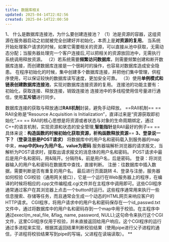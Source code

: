 ```yaml
---
title: 数据库相关
updated: 2025-04-14T22:02:56
created: 2025-04-14T22:00:50
---
```


1、 什么是数据库连接池，为什么要创建连接池？
（1）池是资源的容器，这组资源在服务器启动之初就被完全创建好并初始化，本质上是**对资源的复用**。
当系统开始处理客户请求的时候，如果它需要相关的资源，可以直接从池中获取，无需动态分配；当服务器处理完一个客户连接后,可以把相关的资源放回池中，无需执行系统调用释放资源。
（2）若系统需要**频繁访问数据库**，则需要频繁创建和断开数据库连接，而创建数据库连接是一个很耗时的操作，也容易对数据库造成安全隐患。
在程序初始化的时候，集中创建多个数据库连接，并把他们集中管理，供程序使用，可以保证较快的数据库读写速度，更加安全可靠。
（3）使用**单例模式和链表创建数据库连接池**，实现对数据库连接资源的复用。
连接池的功能主要有：初始化，获取连接、释放连接，销毁连接池
连接池中的多线程使用信号量进行通信，使用**互斥锁**进行同步。

数据库连接的获取与释放通过**RAII机制**封装，避免手动释放。
==RAII机制==
== RAII全称是“Resource Acquisition is Initialization”，直译过来是“资源获取即初始化”.==
== RAII的核心思想是将资源或者状态与对象的生命周期绑定，通过C++的语言机制，实现资源和状态的安全管理,**智能指针**是RAII最好的例子==
== 具体来说：**构造函数的时候初始化获取资源，析构函数释放资源**==
**3、登录说一下？（登录注册是POST请求）**
将数据库中的用户名和密码载入到服务器的map中来，**map中的key为用户名，value为密码**
服务器端解析浏览器的请求报文，当解析为POST请求时，提取出请求报文的消息体的用户名和密码。
POST请求中最后是用户名和密码，用&隔开。分隔符&，前是用户名，后是密码。
登录：将浏览器输入的用户名和密码在数据库中查找，直接判断。
注册：往数据库中插入数据，需要判断是否有重复的用户名。
最后进行页面跳转
4、登录与注册，服务器如何校验
CGI校验（通用网关接口），它是一个运行在Web服务器上的程序，在编译的时候将相应的.cpp文件编程成.cgi文件并在主程序中调用即可。这些CGI程序通常通过客户在其浏览器上点击一个button时运行。这些程序通常用来执行一些信息搜索、存储等任务，而且通常会生成一个动态的HTML网页来响应客户的HTTP请求。
CGI程序，将用户请求中的用户名和密码保存在一个id_passwd.txt文件中，通过将数据库中的用户名和密码存到一个map中用于校验。在主程序中通过execl(m_real_file, &flag, name, password, NULL);这句命令来执行这个CGI文件，这里CGI程序仅用于校验，并未直接返回给用户响应。这个CGI程序的运行通过多进程来实现，根据其返回结果判断校验结果（使用pipe进行父子进程的通信，子进程将校验结果写到pipe的写端，父进程在读端读取）。
**
